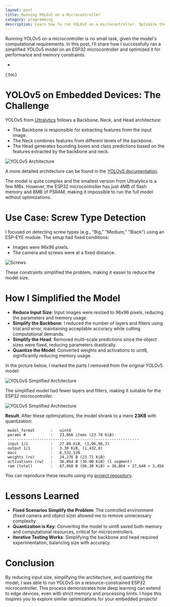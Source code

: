 ```yaml
---
layout: post
title: Running YOLOv5 on a Microcontroller 
category: programming
description: Learn how to run YOLOv5 on a microcontroller. Optimize the model for performance and memory constraints to run object detection on edge devices.
---
```



Running YOLOv5 on a microcontroller is no small task, given the model's computational requirements. In this post, I’ll share how I successfully ran a simplified YOLOv5 model on an ESP32 microcontroller and optimized it for performance and memory constraints.

* 
{:toc}

# YOLOv5 on Embedded Devices: The Challenge

YOLOv5 from [Ultralytics](https://docs.ultralytics.com/) follows a Backbone, Neck, and Head architecture:

- The Backbone is responsible for extracting features from the input image.
- The Neck combines features from different levels of the backbone.
- The Head generates bounding boxes and class predictions based on the features extracted by the backbone and neck.

![YOLOv5 Architecture](/images/posts/yolov5-model.png)

A more detailed architecture can be found in the [YOLOv5 documentation](https://docs.ultralytics.com/yolov5/tutorials/architecture_description/#1-model-structure).

The model is quite complex and the smallest version from Ultralytics is a few MBs.
However, the ESP32 microcontroller has just 4MB of flash memory and 8MB of PSRAM, making it impossible to run the full model without optimizations.

# Use Case: Screw Type Detection

I focused on detecting screw types (e.g., "Big," "Medium," "Black") using an ESP-EYE module. The setup had fixed conditions:

- Images were 96x96 pixels.
- The camera and screws were at a fixed distance.

![Screws](/images/posts/yolov5-sampledata.png)

These constraints simplified the problem, making it easier to reduce the model size.

# How I Simplified the Model

- **Reduce Input Size**: Input images were resized to 96x96 pixels, reducing the parameters and memory usage.
- **Simplify the Backbone**: I reduced the number of layers and filters using trial and error, maintaining acceptable accuracy while cutting computational demands.
- **Simplify the Head**: Removed multi-scale predictions since the object sizes were fixed, reducing parameters drastically.
- **Quantize the Model**: Converted weights and activations to uint8, significantly reducing memory usage.

In the picture below, I marked the parts I removed from the original YOLOv5 model:

![YOLOv5 Simplified Architecture](/images/posts/yolov5-model-modified.png)

The simplified model had fewer layers and filters, making it suitable for the ESP32 microcontroller.

![YOLOv5 Simplified Architecture](/images/posts/yolov5-model-final.png)

**Result**: After these optimizations, the model shrank to a mere **23KB** with quantization:

```
 model_format       :   uint8
 params #           :   23,066 items (23.70 KiB)
 ----------------------------------------------------------
 input 1/1          :   27.00 KiB, (1,96,96,3)
 output 1/1         :   3.38 KiB, (1,432,8)
 macc               :   6,532,528
 weights (ro)       :   24,276 B (23.71 KiB)
 activations (rw)   :   36,864 B (36.00 KiB) (1 segment)
 ram (total)        :   67,968 B (66.38 KiB) = 36,864 + 27,648 + 3,456
```

You can reproduce these results using my [project repository](https://github.com/daleonpz/POC_CV_tinyml).

# Lessons Learned

- **Fixed Scenarios Simplify the Problem**: The controlled environment (fixed camera and object size) allowed me to remove unnecessary complexity.
- **Quantization is Key**: Converting the model to uint8 saved both memory and computational resources, critical for microcontrollers.
- **Iterative Testing Works**: Simplifying the backbone and head required experimentation, balancing size with accuracy.

# Conclusion

By reducing input size, simplifying the architecture, and quantizing the model, I was able to run YOLOv5 on a resource-constrained ESP32 microcontroller. This process demonstrates how deep learning can extend to edge devices, even with strict memory and processing limits. I hope this inspires you to explore similar optimizations for your embedded projects!

